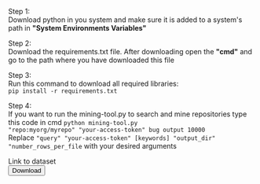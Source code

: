 Step 1:<br>
Download python in you system and make sure it is added to a system's path in <b>"System Environments Variables"</b>

Step 2:<br>
Download the requirements.txt file. After downloading open the <b>"cmd"</b> and go to the path where you have downloaded this file

Step 3:<br>
Run this command to download all required libraries: <br>
<code>pip install -r requirements.txt</code>

Step 4:<br>
If you want to run the mining-tool.py to search and mine repositories type this code in cmd 
<code>python mining-tool.py "repo:myorg/myrepo" "your-access-token" bug output 10000</code></br>
Replace <code>"query" "your-access-token" [keywords] "output_dir" "number_rows_per_file</code> with your desired arguments

Link to dataset<br>
<button onclick="location.href='https://drive.google.com/drive/folders/1aXvGmVN9BM_1DCeN1-COZ48wsFOMbqCZ?usp=sharing'" type="button">
         Download</button>
